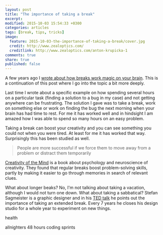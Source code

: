 ```yaml
---
layout: post
title: "The importance of taking a break"
excerpt:
modified: 2015-10-03 15:54:33 +0300
categories: articles
tags: [break, tips, tricks]
image:
  feature: 2015-10-03-the-importance-of-taking-a-break/cover.jpg
  credit: http://www.zealoptics.com/
  creditlink: http://www.zealoptics.com/anton-krupicka-1
comments: true
share: true
published: false
---
```


A few years ago I [wrote about how breaks work magic on your brain]({{site.url}}/articles/programming-tips-and-tricks-%231/ "Link to a post I wrote a few years ago about taking a break"). This is a continuation of this post where I go into the topic a bit more deeply.

Last time I wrote about a specific example on how spending several hours on a particular task (finding a solution to a bug in my case) and not getting anywhere can be frustrating. The solution I gave was to take a break, work on something else or work on finding the bug the next morning when your brain has had time to rest. For me it has worked well and in hindsight I am amazed how I was able to spend so many hours on an easy problem.

Taking a break can boost your creativity and you can see something you could not when you were tired. At least for me it has worked that way. Surprisingly this has been studied as well.

>People are more successful if we force them to move away from a problem or distract them temporarily

[Creativity of the Mind](http://www.wired.com/2010/02/st_essay_distraction/ "Wired article mentioning the book") is a book about psychology and neuroscience of creativity. They found that regular breaks boost problem-solving skills, partly by making it easier to go through memories in search of relevant clues.

What about longer beaks? No, I'm not talking about taking a vacation, although I would not turn one down. What about taking a sabbatical? Stefan Sagmeister is a graphic designer and in his [TED talk](http://www.ted.com/talks/stefan_sagmeister_the_power_of_time_off "The power of time off - a TED talk by Stefan Sagmeister") he points out the importance of taking an extended break. Every 7 years he closes his design studio for a whole year to experiment on new things.

health

allnighters 48 hours coding sprints

